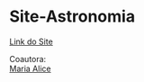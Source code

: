 # Site-Astronomia
<a href="https://larissasiebra.github.io/Site-Astronomia/site%20incandescente.html" > Link do Site </a>

Coautora:<br>
<a href="https://github.com/maasfreitas" > Maria Alice </a>

